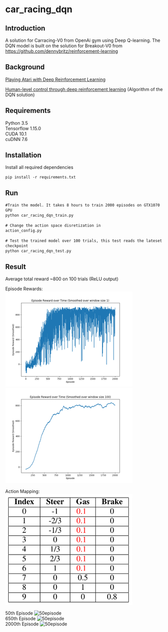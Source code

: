 # car_racing_dqn

## Introduction
A solution for Carracing-V0 from OpenAi gym using Deep Q-learning. The DQN model is built on the solution for Breakout-V0 from https://github.com/dennybritz/reinforcement-learning

## Background
[Playing Atari with Deep Reinforcement Learning](https://www.cs.toronto.edu/~vmnih/docs/dqn.pdf)

[Human-level control through deep reinforcement
learning](https://web.stanford.edu/class/psych209/Readings/MnihEtAlHassibis15NatureControlDeepRL.pdf)
(Algorithm of the DQN solution)



## Requirements
Python 3.5 \
Tensorflow 1.15.0 \
CUDA 10.1\
cuDNN 7.6

## Installation
Install all required dependencies

```
pip install -r requirements.txt
```

## Run
```
#Train the model. It takes 8 hours to train 2000 episodes on GTX1070 GPU
python car_racing_dqn_train.py

# Change the action space disretization in 
action_config.py

# Test the trained model over 100 trials, this test reads the lateset checkpoint
python car_racing_dqn_test.py
```

## Result
Average total reward ~800 on 100 trials (ReLU output)

Episode Rewards:\
<img src="./images/96_800_reward.png" width="400">
<img src="./images/96_800_100avg.png" width="400">

Action Mapping:\
<img src="./images/action_mapping.png" width="400">


50th Episode 
![50episode](images/50.gif)\
650th Episode 
![50episode](images/650.gif)\
2000th Episode 
![50episode](images/2000.gif)